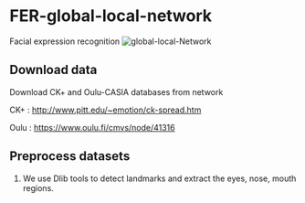 # FER-global-local-network
Facial expression recognition
![global-local-Network](https://github.com/yummy2108/FER-global-local-network/blob/master/pipeline.png)

## Download data
Download CK+ and Oulu-CASIA databases from network   

CK+ : http://www.pitt.edu/~emotion/ck-spread.htm  

Oulu : https://www.oulu.fi/cmvs/node/41316

## Preprocess datasets
1. We use Dlib tools to detect landmarks and extract the eyes, nose, mouth regions. 
